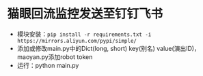 # 猫眼回流监控发送至钉钉飞书

- 模块安装：```pip install -r requirements.txt -i https://mirrors.aliyun.com/pypi/simple/```
- 添加或修改main.py中的Dict(long, short) key(别名) value(演出ID)，maoyan.py添加robot token
- 运行：python main.py